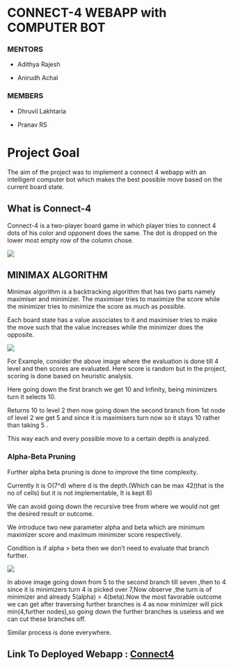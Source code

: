 
# CONNECT-4 WEBAPP with COMPUTER BOT

  

### MENTORS

- Adithya Rajesh

- Anirudh Achal

  

### MEMBERS

  

- Dhruvil Lakhtaria

- Pranav RS

  

# Project Goal

  

The aim of the project was to implement a connect 4 webapp with an intelligent computer bot which makes the best possible move based on the current board state.

  

## What is Connect-4

Connect-4 is a two-player board game in which player tries to connect 4 dots of his color and opponent does the same. The dot is dropped on the lower most empty row of the column chose.

  

<img src = "https://github.com/Dhruvil-Lakhtaria/Connect4/blob/master/readme_images/board.JPG?raw=true">

  

## MINIMAX ALGORITHM

  

Minimax algorithm is a backtracking algorithm that has two parts namely maximiser and minimizer. The maximiser tries to maximize the score while the minimizer tries to minimize the score as much as possible.

  

Each board state has a value associates to it and maximiser tries to make the move such that the value increases while the minimizer does the opposite.

  

<img src = " https://github.com/Dhruvil-Lakhtaria/Connect4/blob/master/readme_images/minimax-tree.png?raw=true">

  

For Example, consider the above image where the evaluation is done till 4 level and then scores are evaluated. Here score is random but in the project, scoring is done based on heuristic analysis.

  

Here going down the first branch we get 10 and Infinity, being minimizers turn it selects 10.

  

Returns 10 to level 2 then now going down the second branch from 1st node of level 2 we get 5 and since it is maximisers turn now so it stays 10 rather than taking 5 .

  

This way each and every possible move to a certain depth is analyzed.

  

### Alpha-Beta Pruning

  
  

Further alpha beta pruning is done to improve the time complexity.

  

Currently it is O(7^d) where d is the depth.(Which can be max 42(that is the no of cells) but it is not implementable, It is kept 8)

  

We can avoid going down the recursive tree from where we would not get the desired result or outcome.

  

We introduce two new parameter alpha and beta which are minimum maximizer score and maximum minimizer score respectively.

  

Condition is if alpha > beta then we don’t need to evaluate that branch further.

  <img src = "https://github.com/Dhruvil-Lakhtaria/Connect4/blob/master/readme_images/alpha-beta.png?raw=true">

In above image going down from 5 to the second branch till seven ,then to 4 since it is minimizers turn 4 is picked over 7,Now observe ,the turn is of minimizer and already 5(alpha) > 4(beta).Now the most favorable outcome we can get after traversing further branches is 4 as now minimizer will pick min(4,further nodes),so going down the further branches is useless and we can cut these branches off.

Similar process is done everywhere.

  

## Link To Deployed Webapp : [Connect4](https://dhruvil-lakhtaria.github.io/Connect4/)

  

<!-- # Getting Started with Create React App

  

This project was bootstrapped with [Create React App](https://github.com/facebook/create-react-app).

  

## Available Scripts

  

In the project directory, you can run:

  

### `npm start`

  

Runs the app in the development mode.\

Open [http://localhost:3000](http://localhost:3000) to view it in the browser.

  

The page will reload if you make edits.\

You will also see any lint errors in the console.

  

### `npm run build`

  

Builds the app for production to the `build` folder.\

It correctly bundles React in production mode and optimizes the build for the best performance.

  

The build is minified and the filenames include the hashes.\

Your app is ready to be deployed!

  

See the section about [deployment](https://facebook.github.io/create-react-app/docs/deployment) for more information.

  

### `npm run deploy`

  

Creates a new branch gh-pages in your repository and deploys the app.

Make Sure to change the Homepage address in package.json and give it a appropriate url like `"homepage":"https://github-account-name.github.io/Project-Name",`.

  

Also add the deploy in scripts in package.json as `"deploy" : "gh-pages -d build"`

  

Then run the command `npm run deploy`

-->